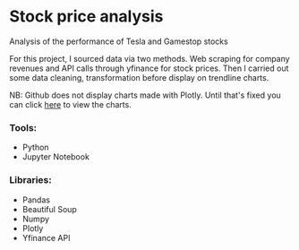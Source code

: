 # Stock price analysis
Analysis of the performance of Tesla and Gamestop stocks

For this project, I sourced data via two methods. Web scraping for company revenues and API calls through yfinance for stock prices. Then I carried out some data cleaning, transformation before display on trendline charts.

NB: Github does not display charts made with Plotly. Until that's fixed you can click [here](https://nbviewer.org/github/KelvinJC/Stock-price-data-analysis/blob/main/Stock%20prices%20analysis.ipynb) to view the charts.

### Tools:
* Python
* Jupyter Notebook

### Libraries:
* Pandas
* Beautiful Soup
* Numpy
* Plotly
* Yfinance API
